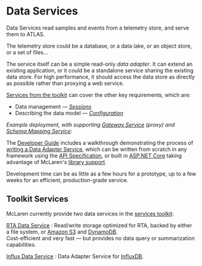 # Data Services

Data Services read samples and events from a telemetry store, and serve them to ATLAS.

The telemetry store could be a database, or a data lake, or an object store, or a set of files...

The service itself can be a simple read-only _data adapter_. It can extend an existing application, or it could be a standalone service sharing the existing data store. For high performance, it should access the data store as directly as possible rather than proxying a web service.

[Services from the toolkit](../../../developer-resources/rta/services/index.md) can cover the other key requirements, which are:

* Data management &mdash; _[Sessions](sessions.md)_
* Describing the data model &mdash; _[Configuration](configuration.md)_

_Example deployment, with supporting [Gateway Service](../../../developer-resources/rta/services/rta-gatewaysvc/README.md) (proxy) and [Schema Mapping Service](../../../developer-resources/rta/services/rta-schemamappingsvc/README.md):_

<object type="image/svg+xml" data="../assets/data-services/data-adapter.svg" class="diagram" title="Architecture diagram showing a data adapter service"></object>

The [Developer Guide](../../../developer-resources/rta/worked-guide/index.md) includes a walkthrough demonstrating the process of [writing a Data Adapter Service](../../../developer-resources/rta/worked-guide/tutorials/data-adapter/index.md), which can be written from scratch in any framework using the [API Specification](../../../developer-resources/r../../../developer-resources/rta/api/index.md), or built in [ASP.NET Core](https://docs.microsoft.com/en-us/aspnet/core) taking advantage of McLaren's [library support](../../../developer-resources/rta/downloads.md).

Development time can be as little as a few hours for a prototype, up to a few weeks for an efficient, production-grade service.

## Toolkit Services

McLaren currently provide two data services in the [services toolkit](../../../developer-resources/rta/services/index.md):

[RTA Data Service](../../../developer-resources/rta/services/rta-datasvc/README.md)
: Read/write storage optimized for RTA, backed by either a file system, or [Amazon S3](https://aws.amazon.com/s3/) and [DynamoDB](https://aws.amazon.com/dynamodb/).  
  Cost-efficient and very fast &mdash; but provides no data query or summarization capabilities.

[Influx Data Service](../../../developer-resources/rta/services/rta-influxdatasvc/README.md)
: Data Adapter Service for [InfluxDB](https://www.influxdata.com/products/influxdb/).  
